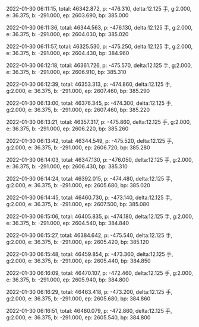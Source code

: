 2022-01-30 06:11:15, total: 46342.872, p: -476.310, delta:12.125 手, g:2.000, e: 36.375, b: -291.000, ep: 2603.690, bp: 385.000

2022-01-30 06:11:36, total: 46344.563, p: -476.130, delta:12.125 手, g:2.000, e: 36.375, b: -291.000, ep: 2604.030, bp: 385.020

2022-01-30 06:11:57, total: 46325.530, p: -475.250, delta:12.125 手, g:2.000, e: 36.375, b: -291.000, ep: 2604.430, bp: 384.960

2022-01-30 06:12:18, total: 46361.726, p: -475.570, delta:12.125 手, g:2.000, e: 36.375, b: -291.000, ep: 2606.910, bp: 385.310

2022-01-30 06:12:39, total: 46353.313, p: -474.860, delta:12.125 手, g:2.000, e: 36.375, b: -291.000, ep: 2607.460, bp: 385.290

2022-01-30 06:13:00, total: 46376.345, p: -474.300, delta:12.125 手, g:2.000, e: 36.375, b: -291.000, ep: 2607.460, bp: 385.220

2022-01-30 06:13:21, total: 46357.317, p: -475.860, delta:12.125 手, g:2.000, e: 36.375, b: -291.000, ep: 2606.220, bp: 385.260

2022-01-30 06:13:42, total: 46344.549, p: -475.520, delta:12.125 手, g:2.000, e: 36.375, b: -291.000, ep: 2606.720, bp: 385.280

2022-01-30 06:14:03, total: 46347.130, p: -476.050, delta:12.125 手, g:2.000, e: 36.375, b: -291.000, ep: 2606.430, bp: 385.310

2022-01-30 06:14:24, total: 46392.015, p: -474.480, delta:12.125 手, g:2.000, e: 36.375, b: -291.000, ep: 2605.680, bp: 385.020

2022-01-30 06:14:45, total: 46460.730, p: -473.140, delta:12.125 手, g:2.000, e: 36.375, b: -291.000, ep: 2607.500, bp: 385.080

2022-01-30 06:15:06, total: 46405.835, p: -474.180, delta:12.125 手, g:2.000, e: 36.375, b: -291.000, ep: 2604.540, bp: 384.840

2022-01-30 06:15:27, total: 46384.642, p: -475.540, delta:12.125 手, g:2.000, e: 36.375, b: -291.000, ep: 2605.420, bp: 385.120

2022-01-30 06:15:48, total: 46459.854, p: -473.360, delta:12.125 手, g:2.000, e: 36.375, b: -291.000, ep: 2605.440, bp: 384.850

2022-01-30 06:16:09, total: 46470.107, p: -472.460, delta:12.125 手, g:2.000, e: 36.375, b: -291.000, ep: 2605.940, bp: 384.800

2022-01-30 06:16:29, total: 46463.418, p: -473.200, delta:12.125 手, g:2.000, e: 36.375, b: -291.000, ep: 2605.680, bp: 384.860

2022-01-30 06:16:51, total: 46480.079, p: -472.860, delta:12.125 手, g:2.000, e: 36.375, b: -291.000, ep: 2605.540, bp: 384.800